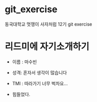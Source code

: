 # git_exercise
동국대학교 멋쟁이 사자처럼 12기 git exercise

# 리드미에 자기소개하기
- 이름 : 마수빈
- 성격: 혼자서 생각이 많습니다
- TMI : 따라가기 너무 벅차요...

- 힘들었다.